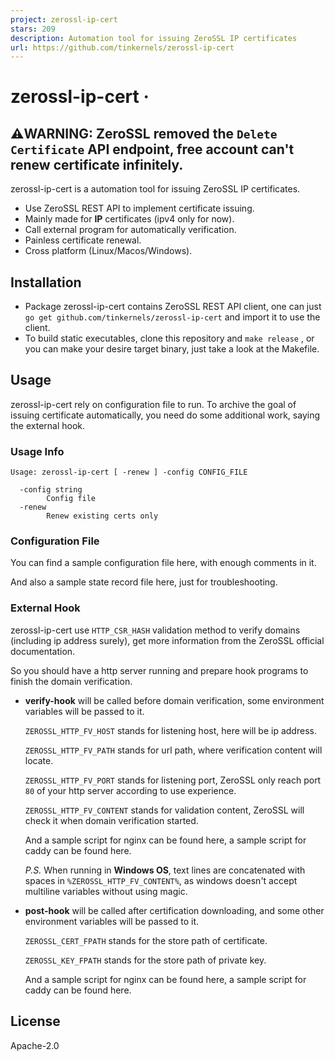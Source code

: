 ```yaml
---
project: zerossl-ip-cert
stars: 209
description: Automation tool for issuing ZeroSSL IP certificates
url: https://github.com/tinkernels/zerossl-ip-cert
---
```


zerossl-ip-cert ·
=================

⚠️WARNING: ZeroSSL removed the `Delete Certificate` API endpoint, free account can't renew certificate infinitely.
------------------------------------------------------------------------------------------------------------------

zerossl-ip-cert is a automation tool for issuing ZeroSSL IP certificates.

-   Use ZeroSSL REST API to implement certificate issuing.
-   Mainly made for **IP** certificates (ipv4 only for now).
-   Call external program for automatically verification.
-   Painless certificate renewal.
-   Cross platform (Linux/Macos/Windows).

Installation
------------

-   Package zerossl-ip-cert contains ZeroSSL REST API client, one can just `go get github.com/tinkernels/zerossl-ip-cert` and import it to use the client.
-   To build static executables, clone this repository and `make release` , or you can make your desire target binary, just take a look at the Makefile.

Usage
-----

zerossl-ip-cert rely on configuration file to run. To archive the goal of issuing certificate automatically, you need do some additional work, saying the external hook.

### Usage Info

```
Usage: zerossl-ip-cert [ -renew ] -config CONFIG_FILE

  -config string
        Config file
  -renew
        Renew existing certs only
```

### Configuration File

You can find a sample configuration file here, with enough comments in it.

And also a sample state record file here, just for troubleshooting.

### External Hook

zerossl-ip-cert use `HTTP_CSR_HASH` validation method to verify domains (including ip address surely), get more information from the ZeroSSL official documentation.

So you should have a http server running and prepare hook programs to finish the domain verification.

-   **verify-hook** will be called before domain verification, some environment variables will be passed to it.
    
    `ZEROSSL_HTTP_FV_HOST` stands for listening host, here will be ip address.
    
    `ZEROSSL_HTTP_FV_PATH` stands for url path, where verification content will locate.
    
    `ZEROSSL_HTTP_FV_PORT` stands for listening port, ZeroSSL only reach port `80` of your http server according to use experience.
    
    `ZEROSSL_HTTP_FV_CONTENT` stands for validation content, ZeroSSL will check it when domain verification started.
    
    And a sample script for nginx can be found here, a sample script for caddy can be found here.
    
    _P.S._ When running in **Windows OS**, text lines are concatenated with spaces in `%ZEROSSL_HTTP_FV_CONTENT%`, as windows doesn't accept multiline variables without using magic.
    
-   **post-hook** will be called after certification downloading, and some other environment variables will be passed to it.
    
    `ZEROSSL_CERT_FPATH` stands for the store path of certificate.
    
    `ZEROSSL_KEY_FPATH` stands for the store path of private key.
    
    And a sample script for nginx can be found here, a sample script for caddy can be found here.
    

License
-------

Apache-2.0
